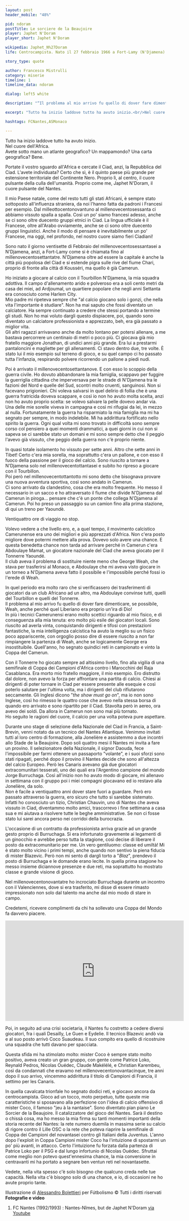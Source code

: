 ```yaml
---
layout: post
header_mobile: "48%"

pid: ndoram
postTitle: Le sorciere de la Beaujoire
player: Japhet N'Doram
player_short: Japhet N'Doram

wikipedia: Japhet_N%27Doram
life: Centrocampista. Nato il 27 febbraio 1966 a Fort-Lamy (N'Djamena) Repubblica del Ciad

story_type: quote

author: Francesco Mistrulli
category: miserie
timeline: 1
timeline_data: ndoram

dialog: left5 white

description: "“Il problema al mio arrivo fu quello di dover fare dimenticare Weah, anche perché quel Liberiano era proprio un'ira di Dio!”"

excerpt: "Tutto ha inizio laddove tutto ha avuto inizio.<br/>Nel cuore dell’Africa."

hashtags: FCNantes,ASMonaco

---
```

Tutto ha inizio laddove tutto ha avuto inizio.  
Nel cuore dell'Africa.  
Avete sotto mano un atlante geografico? Un mappamondo? Una carta geografica? Bene.  

Portate il vostro sguardo all'Africa e cercate il Ciad, anzi, la Repubblica del Ciad. L'avete individuata? Certo che sì, è il quinto paese più grande per estensione territoriale del Continente Nero. Proprio lì, al centro, il cuore pulsante della culla dell'umanità. Proprio come me, Japhet N'Doram, il cuore pulsante del Nantes.

Il mio Paese natale, come del resto tutti gli stati Africani, è sempre stato sottoposto all'influenza straniera, da noi l'hanno fatta da padroni i Francesi per esempio. Dal milleottocentonovantuno al millenovecentosessanta ci abbiamo vissuto spalla a spalla. Così un po' siamo francesi adesso, anche se ci sono oltre duecento gruppi etnici in Ciad. La lingua ufficiale è il Francese, oltre all'Arabo ovviamente, anche se ci sono oltre duecento gruppi linguistici. Anche il modo di pensare è inevitabilmente un po' Francese, ma oggi, nel profondo, nel nostro cuore siamo fieri Ciadiani!

Sono nato il giorno ventisette di Febbraio del millenovecentosessantasei a N'Djamena, anzi, a Fort-Lamy come si è chiamata fino al millenovecentosettantatre. N'Djamena oltre ad essere la capitale è anche la città più popolosa del Ciad e si estende pigra sulle rive del fiume Chari, proprio di fronte alla città di Kousséri, ma quello è già Camerun.

Ho iniziato a giocare al calcio con il Tourbillon N'Djamena, la mia squadra adottiva. Il campo d'allenamento arido e polveroso era a soli cento metri da casa dei miei, ad Ardjoumal, un quartiere popolare che negli anni Settanta era conosciuto come Harlem City.  
Mio padre mi ripeteva sempre che "al calcio giocano solo i gonzi, che nella vita l'importante è studiare". Non ha mai saputo che fossi diventato un calciatore. Ha sempre continuato a credere che stessi portando a termine gli studi. Non ho mai voluto dargli questo dispiacere, poi, quando sono diventato un calciatore professionista e apprezzato, beh, era già passato a miglior vita.  
Gli altri ragazzi arrivavano anche da molto lontano per potersi allenare, a me bastava percorrere un centinaio di metri o poco più. Ci giocava già mio fratello maggiore Jonathan, di undici anni più grande. Era lui a prestarmi pantaloncini e magliette per gli allenamenti. Ci stavo dentro due, tre volte. È stato lui il mio esempio sul terreno di gioco, e su quel campo ci ho passato tutta l'infanzia, respirando polvere ricorrendo un pallone a piedi nudi.

Poi è arrivato il millenovecentosettantanove. E con esso lo scoppio della guerra civile. Ho dovuto abbandonare la mia famiglia, scappavo per fuggire la guerriglia cittadina che imperversava per le strade di N'Djamena tra le fazioni del Nord e quelle del Sud, scontri molto cruenti, sanguinosi. Non si facevano prigionieri. Chi voleva salvarsi in quel delirio di follia che è una guerra fratricida doveva scappare, e così io non ho avuto molta scelta, anzi non ho avuto proprio scelta: se volevo salvare la pelle dovevo andar via. Una delle mie sorelle viveva in campagna e così mi rifugiai da lei, in mezzo al nulla. Fortunatamente la guerra ha risparmiato la mia famiglia ma mi ha segnato per sempre, in modo indelebile. Mi ha addirittura fortificato nello spirito la guerra. Ogni qual volta mi sono trovato in difficoltà sono sempre corso col pensiero a quei momenti drammatici, a quei giorni in cui non si sapeva se ci sarebbe stato un domani e mi sono sempre detto che il peggio l'avevo già vissuto, che peggio della guerra non c'è proprio niente.

In quasi totale isolamento ho vissuto per sette anni. Altro che sette anni in Tibet! Certo c'era mia sorella, ma soprattutto c'era un pallone, e con esso il fuoco della passione per il gioco del calcio. Sono riuscito a tornare a N'Djamena solo nel millenovecentottantasei e subito ho ripreso a giocare con il Tourbillon.  
Poi però nel millenovecentottantotto mi sono detto che bisognava provare una nuova avventura sportiva, così sono andato in Camerun.  
Ci sono arrivato da clandestino, cosa che era molto frequente. Ho messo il necessario in un sacco e ho attraversato il fiume che divide N'Djamena dal Camerun in piroga… pensare che c'è un ponte che collega N'Djamena al Camerun. Poi ho preso un passaggio su un camion fino alla prima stazione, di qui un treno per Yaoundè.

Ventiquattro ore di viaggio no stop.

Volevo vedere a che livello ero, e, a quel tempo, il movimento calcistico Camerunense era uno dei migliori e più apprezzati d'Africa. Non c'era posto migliore dove potermi mettere alla prova. Dovevo solo avere una chance. E questa benedetta chance non tarda ad arrivare perché in Camerun c'era Abdoulaye Mamat, un giocatore nazionale del Ciad che aveva giocato per il Tonnerre Yaoundé.  
Il club aveva il problema di sostituire niente meno che George Weah, che stava per trasferirsi al Monaco, e Abdoulaye che mi aveva visto giocare in un torneo a N'Djamena aveva fatto il possibile e l'impossibile perché fossi io l'erede di Weah.  

In quel periodo era molto raro che si verificassero dei trasferimenti di giocatori da un club Africano ad un altro, ma Abdoulaye convinse tutti, quelli del Tourbillon e quelli del Tonnerre.  
Il problema al mio arrivo fu quello di dover fare dimenticare, se possibile, Weah, anche perché quel Liberiano era proprio un'ira di Dio!  
In più i tecnici Camerunensi erano molto scettici riguardo al mio fisico, e di conseguenza alla mia tenuta: ero molto più esile dei giocatori locali. Sono riuscito ad averla vinta, conquistando dirigenti e tifosi con prestazioni fantastiche, la mia intelligenza calcistica ha avuto la meglio su un fisico poco appariscente, con orgoglio posso dire di essere riuscito a non far rimpiangere la partenza di Weah, anche se logicamente George era insostituibile. Quell'anno, ho segnato quindici reti in campionato e vinto la Coppa del Camerun.

Con il Tonnerre ho giocato sempre ad altissimo livello, fino alla vigilia di una semifinale di Coppa dei Campioni d'Africa contro i Marocchini del Raja Casablanca. Era morto mio fratello maggiore, il mio esempio. Ero distrutto dal dolore, non avevo la forza per affrontare una partita di calcio. Chiesi ai dirigenti di poter tornare in Ciad per essere presente alle esequie e così poterlo salutare per l'ultima volta, ma i dirigenti del club rifiutarono seccamente. Gli Inglesi dicono "_the show must go on_", ma io non sono Inglese, così ho rimesso le quattro cose che avevo nella stessa borsa di quando ero arrivato e sono ripartito per il Ciad. Stavolta però in aereo, ora avevo dei soldi. Da allora in Camerun non sono mai più tornato.  
Ho seguito le ragioni del cuore, il calcio per una volta poteva pure aspettare.

Durante uno stage di selezione della Nazionale del Ciad in Francia, a Saint-Brevin, venni notato da un tecnico del Nantes Atlantique. Venimmo invitati tutti al loro centro di formazione, alla Jonelière e assistemmo a due incontri allo Stade de la Beaujoire. Dopo soli quattro mesi il Nantes mi invita a fare un provino. Il selezionatore della Nazionale, il signor Daouda, fece l'impossibile per farmi ottenere un passaporto "volante", e i suoi sforzi sono stati ripagati, perché dopo il provino il Nantes decide che sono all'altezza del calcio Europeo. Però les Canaris avevano già due giocatori extracomunitari tesserati, uno dei quali era l'Argentino campione del mondo Jorge Burruchaga. Così all'inizio non ho avuto modo di giocare, mi allenavo in settimana con il gruppo poi i miei compagni giocavano ed io restavo alla Jonelière, da solo.  
Non è facile a ventiquattro anni dover stare fuori a guardare. Però ero passato attraverso la guerra, ero sicuro che tutto si sarebbe sistemato. Infatti ho conosciuto un tizio, Christian Chauvin, uno di Nantes che aveva vissuto in Ciad, diventammo molto amici, trascorrevo i fine settimana a casa sua e mi aiutava a risolvere tutte le beghe amministrative. Se non ci fosse stato lui sarei ancora perso nei corridoi della burocrazia.

L'occasione di un contratto da professionista arriva grazie ad un grande gesto proprio di Burruchaga. Si era infortunato gravemente ai legamenti di un ginocchio e avrebbe perso tutta la stagione, così decise di liberare il posto da extracomunitario per me. Un vero gentiluomo: classe ed umiltà! Mi è stato molto vicino i primi tempi, anche quando non sentivo la piena fiducia di mister Blazevic. Però non mi sento di dargli torto a "_Blaz_", prendevo il posto di Burruchaga e le domande erano lecite. In quella prima stagione ho messo insieme diciannove presenze e due reti, ma soprattutto ho mostrato classe e grande visione di gioco.

Nel millenovecentonovantatre ho incrociato Burruchaga durante un incontro con il Valenciennes, dove si era trasferito, mi disse di essere rimasto impressionato non solo dal talento ma anche dal mio modo di stare in campo.

Credetemi, ricevere complimenti da chi ha sollevato una Coppa del Mondo fa davvero piacere.

<div class="text-center">
  <div class="videoWrapper">
    <iframe width="560" height="315" src="https://www.youtube-nocookie.com/embed/giW4MPQc3_A" frameborder="0" allow="accelerometer; autoplay; encrypted-media; gyroscope; picture-in-picture" allowfullscreen></iframe>
  </div>
</div>


Poi, in seguito ad una crisi societaria, il Nantes fu costretto a cedere diversi giocatori, fra i quali Desailly, Le Guen e Eydelie. Il tecnico Blazevic andò via e al suo posto arrivò Coco Suaudeau. Il suo compito era quello di ricostruire una squadra che tutti davano per spacciata.

Questa sfida mi ha stimolato molto: mister Coco è sempre stato molto positivo, aveva creato un gran gruppo, con gente come Patrice Loko, Reynald Pedros, Nicolas Ouédec, Claude Makélélé, e Christian Karembeu, così da condannati che eravamo nel millenovecentonovantacinque, tre anni dopo il suo arrivo, vincemmo addirittura il titolo di Campioni di Francia, il settimo per les Canaris.  

In quella cavalcata trionfale ho segnato dodici reti, e giocavo ancora da centrocampista. Gioco ad un tocco, moto perpetuo, tutte queste mie caratteristiche si sposavano alla perfezione con l'idea di calcio offensivo di mister Coco, il famoso "jeu à la nantaise". Sono diventato pian piano Le Sorcier de la Beaujoire. Il catalizzatore del gioco del Nantes. Sarà il destino o chissà cosa, ma ho messo la mia firma su tanti momenti importanti della storia recente del Nantes: la rete numero duemila in massima serie su calcio di rigore contro il Lille OSC o la rete che poteva riaprire la semifinale di Coppa dei Campioni del novantasei contro gli Italiani della Juventus. L'anno dopo l'exploit in Coppa Campioni mister Coco ha l'intuizione di spostarmi un po' più avanti, in attacco. Certo l'intuizione fu forzata dalla partenza di Patrice Loko per il PSG e dal lungo infortunio di Nicolas Ouédec. Sfruttai come meglio non potevo quest'ennesima chance, la mia conversione in centravanti mi ha portato a segnare ben ventun reti nel novantasette.

Vedete, nella vita spesso c'è solo bisogno che qualcuno creda nelle tue capacità. Nella vita c'è bisogno solo di una chance, e io, di occasioni ne ho avute proprio tante.


<div class="post-disclaimer">
Illustrazione di <a href="https://www.linkedin.com/in/alessandro-bolettieri-95821998/" target="_blank" title="Alessandro Bolettieri su Linkedin">Alessandro Bolettieri</a> per Fútbolismo &copy; Tutti i diritti riservati
</div>

<div class="post-disclaimer">
  <b>Fotografie e video</b>
  <ol>
    <li>FC Nantes (1992/1993) : Nantes-Nîmes, but de Japhet N'Doram <a href="https://www.youtube.com/watch?v=giW4MPQc3_A" target="_blank">via Youtube</a></li>
  </ol>
</div>

<script>
var ndoram=[
                {
                    type:"birth",
                    category:"event",
                    timestamps:[new Date(1966,2-1,27)],
                    text:{
                        body:"Il 27 febbraio 1966, a Fort-Lamy (N'Djamena) nella Repubblica del Ciad, nasce Japhet N'Doram",
                        link:null
                    }
                },
                {
                    type:"club",
                    category:"range",
                    timestamps:[1984,1989],
                    team:"Tourbillon FC N'Djamena",
                    text:{
                        body:"Gioca dal 1984 al 1987 in patria, al Tourbillon, dove vince il campionato del Ciad nel 1987 e la coppa del Ciad (1987,1988).",
                        link:null
                    }
                },
                {
                    type:"club",
                    category:"range",
                    timestamps:[1989,1990],
                    team:"Tonnerre Yaoundé",
                    text:{
                        body:"Nel 1988 si trasferisce in Camerun, al Tonnerre Yaoundé. In due anni di permanenza vince una MTN Elite One e una Coppa del Camerun.",
                        link:null
                    }
                },
                {
                    type:"club",
                    category:"range",
                    timestamps:[1990,1996],
                    team:"FC Nantes",
                    text:{
                        body:"Nel 1990 si trasferisce in Francia, al Nantes, con cui vince la Division 1 nel 1995.",
                        link:null
                    }
                },
                {
                    type:"club",
                    category:"range",
                    timestamps:[1996,1997],
                    team:"AS Monaco",
                    text:{
                        body:"Nel 1997 viene acquistato dal Monaco, con cui gioca l'ultima stagione della sua carriera.",
                        link:null
                    }
                },
                {
                    type:"national",
                    timestamps:[1989,1997],
                    team:"Ciad",
                    apps:13,
                    goals:1
                },
            ];
</script>
